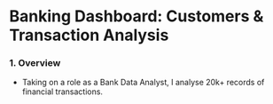 # Banking Dashboard: Customers & Transaction Analysis
### 1. Overview
- Taking on a role as a Bank Data Analyst, I analyse 20k+ records of financial transactions.
